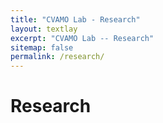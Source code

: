 ```yaml
---
title: "CVAMO Lab - Research"
layout: textlay
excerpt: "CVAMO Lab -- Research"
sitemap: false
permalink: /research/
---
```


# Research

